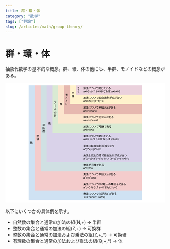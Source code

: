 ```yaml
---
title: 群・環・体
category: "数学"
tags: ["群論"]
slug: /articles/math/group-theory/
---
```



# 群・環・体
抽象代数学の基本的な概念。群、環、体の他にも、半群、モノイドなどの概念がある。

![category](./group.png)

以下にいくつかの具体例を示す。  
+ 自然数の集合と通常の加法の組(N,+) → 半群
+ 整数の集合と通常の加法の組(Z,+) → 可換群  
+ 整数の集合と通常の加法および乗法の組(Z,+,*) → 可換環
+ 有理数の集合と通常の加法および乗法の組(Q,+,*) → 体
